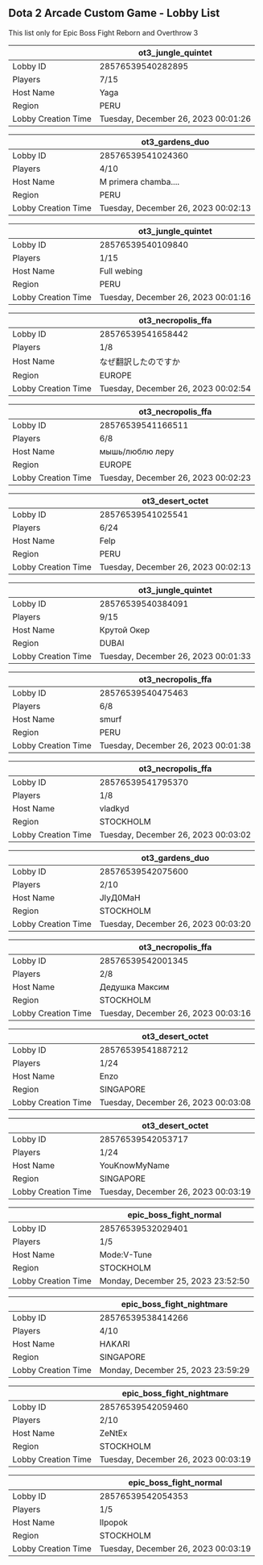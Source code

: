 ## Dota 2 Arcade Custom Game - Lobby List

This list only for Epic Boss Fight Reborn and Overthrow 3

|  | ot3_jungle_quintet |
| ------ | ------ |
| Lobby ID | 28576539540282895 |
| Players | 7/15 |
| Host Name | Yaga |
| Region | PERU |
| Lobby Creation Time | Tuesday, December 26, 2023 00:01:26 |


|  | ot3_gardens_duo |
| ------ | ------ |
| Lobby ID | 28576539541024360 |
| Players | 4/10 |
| Host Name | M primera chamba.... |
| Region | PERU |
| Lobby Creation Time | Tuesday, December 26, 2023 00:02:13 |


|  | ot3_jungle_quintet |
| ------ | ------ |
| Lobby ID | 28576539540109840 |
| Players | 1/15 |
| Host Name | Full webing |
| Region | PERU |
| Lobby Creation Time | Tuesday, December 26, 2023 00:01:16 |


|  | ot3_necropolis_ffa |
| ------ | ------ |
| Lobby ID | 28576539541658442 |
| Players | 1/8 |
| Host Name | なぜ翻訳したのですか |
| Region | EUROPE |
| Lobby Creation Time | Tuesday, December 26, 2023 00:02:54 |


|  | ot3_necropolis_ffa |
| ------ | ------ |
| Lobby ID | 28576539541166511 |
| Players | 6/8 |
| Host Name | мышь/люблю леру |
| Region | EUROPE |
| Lobby Creation Time | Tuesday, December 26, 2023 00:02:23 |


|  | ot3_desert_octet |
| ------ | ------ |
| Lobby ID | 28576539541025541 |
| Players | 6/24 |
| Host Name | Felp |
| Region | PERU |
| Lobby Creation Time | Tuesday, December 26, 2023 00:02:13 |


|  | ot3_jungle_quintet |
| ------ | ------ |
| Lobby ID | 28576539540384091 |
| Players | 9/15 |
| Host Name | Крутой Окер |
| Region | DUBAI |
| Lobby Creation Time | Tuesday, December 26, 2023 00:01:33 |


|  | ot3_necropolis_ffa |
| ------ | ------ |
| Lobby ID | 28576539540475463 |
| Players | 6/8 |
| Host Name | smurf |
| Region | PERU |
| Lobby Creation Time | Tuesday, December 26, 2023 00:01:38 |


|  | ot3_necropolis_ffa |
| ------ | ------ |
| Lobby ID | 28576539541795370 |
| Players | 1/8 |
| Host Name | vladkyd |
| Region | STOCKHOLM |
| Lobby Creation Time | Tuesday, December 26, 2023 00:03:02 |


|  | ot3_gardens_duo |
| ------ | ------ |
| Lobby ID | 28576539542075600 |
| Players | 2/10 |
| Host Name | JIyД0MaH |
| Region | STOCKHOLM |
| Lobby Creation Time | Tuesday, December 26, 2023 00:03:20 |


|  | ot3_necropolis_ffa |
| ------ | ------ |
| Lobby ID | 28576539542001345 |
| Players | 2/8 |
| Host Name | Дедушка Максим |
| Region | STOCKHOLM |
| Lobby Creation Time | Tuesday, December 26, 2023 00:03:16 |


|  | ot3_desert_octet |
| ------ | ------ |
| Lobby ID | 28576539541887212 |
| Players | 1/24 |
| Host Name | Enzo |
| Region | SINGAPORE |
| Lobby Creation Time | Tuesday, December 26, 2023 00:03:08 |


|  | ot3_desert_octet |
| ------ | ------ |
| Lobby ID | 28576539542053717 |
| Players | 1/24 |
| Host Name | YouKnowMyName |
| Region | SINGAPORE |
| Lobby Creation Time | Tuesday, December 26, 2023 00:03:19 |


|  | epic_boss_fight_normal |
| ------ | ------ |
| Lobby ID | 28576539532029401 |
| Players | 1/5 |
| Host Name | Mode:V-Tune |
| Region | STOCKHOLM |
| Lobby Creation Time | Monday, December 25, 2023 23:52:50 |


|  | epic_boss_fight_nightmare |
| ------ | ------ |
| Lobby ID | 28576539538414266 |
| Players | 4/10 |
| Host Name | HɅKɅRI |
| Region | SINGAPORE |
| Lobby Creation Time | Monday, December 25, 2023 23:59:29 |


|  | epic_boss_fight_nightmare |
| ------ | ------ |
| Lobby ID | 28576539542059460 |
| Players | 2/10 |
| Host Name | ZeNtEx |
| Region | STOCKHOLM |
| Lobby Creation Time | Tuesday, December 26, 2023 00:03:19 |


|  | epic_boss_fight_normal |
| ------ | ------ |
| Lobby ID | 28576539542054353 |
| Players | 1/5 |
| Host Name | IIpopok |
| Region | STOCKHOLM |
| Lobby Creation Time | Tuesday, December 26, 2023 00:03:19 |


